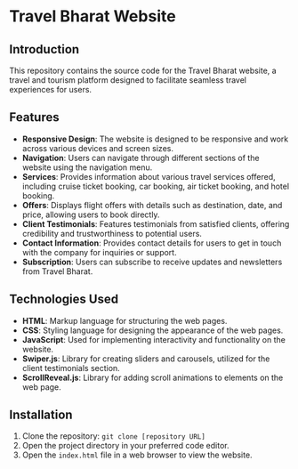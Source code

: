 # Travel Bharat Website

## Introduction
This repository contains the source code for the Travel Bharat website, a travel and tourism platform designed to facilitate seamless travel experiences for users.

## Features
- **Responsive Design**: The website is designed to be responsive and work across various devices and screen sizes.
- **Navigation**: Users can navigate through different sections of the website using the navigation menu.
- **Services**: Provides information about various travel services offered, including cruise ticket booking, car booking, air ticket booking, and hotel booking.
- **Offers**: Displays flight offers with details such as destination, date, and price, allowing users to book directly.
- **Client Testimonials**: Features testimonials from satisfied clients, offering credibility and trustworthiness to potential users.
- **Contact Information**: Provides contact details for users to get in touch with the company for inquiries or support.
- **Subscription**: Users can subscribe to receive updates and newsletters from Travel Bharat.

## Technologies Used
- **HTML**: Markup language for structuring the web pages.
- **CSS**: Styling language for designing the appearance of the web pages.
- **JavaScript**: Used for implementing interactivity and functionality on the website.
- **Swiper.js**: Library for creating sliders and carousels, utilized for the client testimonials section.
- **ScrollReveal.js**: Library for adding scroll animations to elements on the web page.

## Installation
1. Clone the repository: `git clone [repository URL]`
2. Open the project directory in your preferred code editor.
3. Open the `index.html` file in a web browser to view the website.


